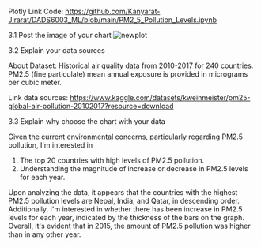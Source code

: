 Plotly
Link Code:
https://github.com/Kanyarat-Jirarat/DADS6003_ML/blob/main/PM2_5_Pollution_Levels.ipynb

3.1 Post the image of your chart
![newplot](https://github.com/Kanyarat-Jirarat/DADS6003_ML/assets/158571289/bab034af-c1c3-4cef-b4b3-e4266f345374)

3.2 Explain your data sources

About Dataset:
Historical air quality data from 2010-2017 for 240 countries. PM2.5 (fine particulate) mean annual exposure is provided in micrograms per cubic meter.

Link data sources:
https://www.kaggle.com/datasets/kweinmeister/pm25-global-air-pollution-20102017?resource=download

3.3 Explain why choose the chart with your data

Given the current environmental concerns, particularly regarding PM2.5 pollution, I'm interested in

1. The top 20 countries with high levels of PM2.5 pollution.
2. Understanding the magnitude of increase or decrease in PM2.5 levels for each year.

Upon analyzing the data, it appears that the countries with the highest PM2.5 pollution levels are Nepal, India, and Qatar, in descending order. Additionally, I'm interested in whether there has been increase in PM2.5 levels for each year, indicated by the thickness of the bars on the graph. Overall, it's evident that in 2015, the amount of PM2.5 pollution was higher than in any other year.
